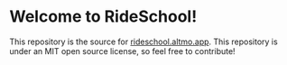 # Welcome to RideSchool!

This repository is the source for [rideschool.altmo.app](https://rideschool.altmo.app). This repository is under an MIT open source license, so feel free to contribute!
